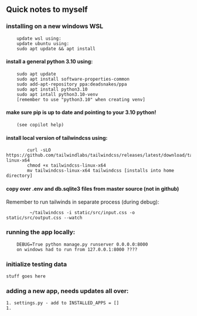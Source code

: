 ## Quick notes to myself

### installing on a new windows WSL
```
    update wsl using:
    update ubuntu using:
    sudo apt update && apt install
```
#### install a general python 3.10 using:
```
    sudo apt update
    sudo apt install software-properties-common
    sudo add-apt-repository ppa:deadsnakes/ppa
    sudo apt install python3.10
    sudo apt intall python3.10-venv
    [remember to use "python3.10" when creating venv]
```

#### make sure pip is up to date and pointing to your 3.10 python!
```
    (see copilot help)
```

#### install local version of tailwindcss using:
```
        curl -sLO https://github.com/tailwindlabs/tailwindcss/releases/latest/download/tailwindcss-linux-x64
        chmod +x tailwindcss-linux-x64
        mv tailwindcss-linux-x64 tailwindcss [installs into home directory]
```

#### copy over .env and db.sqlite3 files from master source (not in github)
    
Remember to run tailwinds in separate process (during debug):

```
         ~/tailwindcss -i static/src/input.css -o static/src/output.css --watch
```

### running the app locally:
```
    DEBUG=True python manage.py runserver 0.0.0.0:8000
    on windows had to run from 127.0.0.1:8000 ????
```

### initialize testing data
```
stuff goes here

```

### adding a new app, needs updates all over:
```
1. settings.py - add to INSTALLED_APPS = []
1. 
```